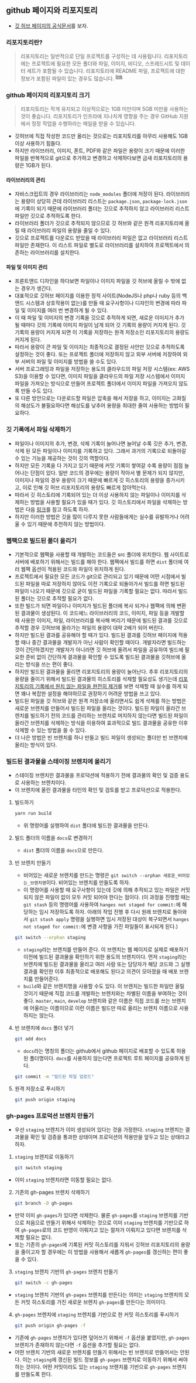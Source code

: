 ## github 페이지와 리포지토리

-   [깃 허브 페이지의 공식문서](https://docs.github.com/ko/pages)를 보자.

### 리포지토리란?

> 리포지토리는 일반적으로 단일 프로젝트를 구성하는 데 사용됩니다. 리포지토리에는 프로젝트에 필요한 모든 폴더와 파일, 이미지, 비디오, 스프레드시트 및 데이터 세트가 포함될 수 있습니다. 리포지토리에 README 파일, 프로젝트에 대한 정보가 포함된 파일이 있는 경우도 많습니다. <sup>[link](https://docs.github.com/ko/get-started/quickstart/hello-world#creating-a-repository)</sup>

### github 페이지의 리포지토리 크기

> 리포지토리는 작게 유지되고 이상적으로는 1GB 미만이며 5GB 미만을 사용하는 것이 좋습니다.
> 리포지토리가 인프라에 지나치게 영향을 주는 경우 GitHub 지원에서 정정 작업을 수행하라는 메일을 받을 수 있습니다.

-   깃허브에 직접 작성한 코드만 올리는 것으로는 리포지토리를 아무리 사용해도 1GB 이상 사용하기 힘들다.
-   하지만 라이브러리, 이미지, 폰트, PDF와 같은 파일은 용량이 크기 때문에 이러한 파일을 반복적으로 git으로 추가하고 변경하고 삭제하다보면 금새 리포지토리의 용량은 1GB가 된다.

#### 라이브러리의 관리

-   자바스크립트의 경우 라이브러리는 `node_modules` 폴더에 저장이 된다. 라이브러리는 용량이 상당히 큰데 라이브러리 리스트는 `package.json`, `package-lock.json`에 기록이 되기 때문에 라이브러리 폴더는 깃으로 추적하지 않고 라이브러리 리스트 파일만 깃으로 추적하도록 한다.
-   라이브러리 폴더가 깃으로 추적되지 않으므로 깃 허브와 같은 원격 리포지토리에 올릴 때 라이브러리 파일의 용량을 줄일 수 있다.
-   깃으로 프로젝트를 다운로드 받았을 때 라이브러리 파일은 없고 라이브러리 리스트 파일만 존재한다. 이 리스트 파일로 별도로 라이브러리를 설치하여 프로젝트에서 의존하는 라이브러리를 설치한다.

#### 파일 및 이미지 관리

-   프론트앤드 디자인을 하다보면 파일이나 이미지 파일을 깃 허브에 올릴 수 밖에 없는 경우가 생긴다.
-   대표적으로 깃허브 페이지를 이용한 정적 사이트(NodeJS나 php나 ruby 등의 백앤드 시스템과 상호작용이 없는)를 만들 때 요구사항이나 디자인의 변경에 따라 파일 및 이미지를 여러 번 변경하게 될 수 있다.
-   이 때 파일 및 이미지의 변경 기록을 깃으로 추적하게 되면, 새로운 이미지가 추가 될 때마다 깃의 기록에 이미지 파일이 남게 되어 깃 기록의 용량이 커지게 된다. 깃 기록의 용량이 커지게 되면 이 기록을 저장하는 원격 저장소인 리포지토리의 용량도 커지게 된다.
-   따라서 용량이 큰 파일 및 이미지는 최종적으로 결정된 사안만 깃으로 추적하도록 설정하는 것이 좋다. 또는 프로젝트 폴더에 저장하지 않고 외부 서버에 저장하여 외부 서버의 파일 및 이미지를 방법을 쓸 수도 있다.
-   서버 프로그래밍과 파일을 저장하는 용도의 클라우드의 파일 저장 시스템(ex: AWS S3)을 이용할 수 있다면, 이미지 파일을 클라우드의 파일 저장 시스템에서 이미지 파일을 가져오는 방식으로 만들어 프로젝트 폴더에서 이미지 파일을 가져오지 않도록 만들 수도 있다.
-   또 다른 방안으로는 다운로드할 파일은 압축을 해서 저장을 하고, 이미지는 고화질의 해상도가 불필요하다면 해상도를 낮추어 용량을 최대한 줄여 사용하는 방법이 필요하다.

### 깃 기록에서 파일 삭제하기

-   파일이나 이미지의 추가, 변경, 삭제 기록이 늘어나면 늘어날 수록 깃은 추가, 변경, 삭제 된 모든 파일이나 이미지를 기록하고 있다. 그래서 과거의 기록으로 되돌아갈 수 있는 기능을 제공하는 것이 깃의 역할이다.
-   하지만 모든 기록을 다 가지고 있기 때문에 커밋 기록이 쌓여갈 수록 용량이 점점 늘어나는 단점이 있다. 일반 코드의 경우에는 용량이 작아서 별 문제가 되지 않지만, 이미지나 파일의 경우 용량이 크기 때문에 빠르게 깃 히스토리의 용량을 증가시키고, 이로 인해 깃 허브 리포지토리의 용량도 빠르게 잡아먹는다.
-   따라서 깃 히스토리에 기록되어 있는 더 이상 사용하지 않는 파일이나 이미지를 삭제하는 방법을 사용할 필요가 있을 때가 있다. 깃 히스토리에서 파일을 삭제하는 방법은 다음 [링크](https://docs.github.com/ko/repositories/working-with-files/managing-large-files/about-large-files-on-github#removing-files-from-a-repositorys-history)를 참고 하도록 하자.
-   하지만 이러한 방법은 깃을 많이 다루지 못한 사람들에게는 실수를 유발하거나 어려울 수 있기 때문에 추천하지 않는 방법이다.

### 웹팩으로 빌드된 폴더 올리기

-   기본적으로 웹팩을 사용할 때 개발하는 코드들은 src 폴더에 위치한다. 웹 사이트로 서버에 배포하기 위해서는 빌드를 해야 한다. 웹팩에서 빌드를 하면 `dist` 폴더에 여러 웹팩 옵션이 적용된 코드와 파일이 위치하게 된다.
-   프로젝트에서 필요한 모든 코드가 git으로 관리되고 있기 때문에 어떤 시점에서 빌드된 파일을 따로 저장하지 않아도 이전 기록으로 되돌아가서 빌드를 하면 빌드된 파일이 나오기 때문에 깃으로 굳이 빌드된 파일을 기록할 필요는 없다. 따라서 빌드된 폴더는 깃으로 추적할 필요가 없다.
-   또한 빌드가 되면 파일이나 이미지가 빌드된 폴더에 복사 되거나 웹팩에 의해 변환 된 결과물이 생성된다. 이 코드에느 라이브러리의 코드, 이미지, 파일 등을 개발할 때 사용한 이미지, 파일, 라이브러리를 복사해 버리기 때문에 빌드된 결과를 깃으로 추적할 경우 깃허브에 올라가는 파일의 용량이 대략 2배가 되어 버린다.
-   하지만 빌드된 결과를 공유해야 할 때가 있다. 빌드된 결과를 깃허브 페이지에 적용할 때나 중간 결과물을 개발자가 아닌 사람이 확인할 때이다. 개발자라면 빌드하는 것이 간단하겠지만 개발자가 아니라면 깃 허브에 올려서 파일을 공유하여 빌드에 필요한 준비 없이 간단하게 결과물을 확인할 수 있도록 빌드된 결과물을 깃허브에 올리는 방식을 쓰는 편이 좋다.
-   하지만 빌드된 결과물을 올리면 리포지토리의 용량이 늘어난다. 추후 리포지토리의 용량을 줄이기 위해서 빌드된 결과물의 히스토리를 삭제할 필요성도 생기는데 [리포지토리의 기록에서 원치 않는 파일을 완전히 제거](https://docs.github.com/ko/authentication/keeping-your-account-and-data-secure/removing-sensitive-data-from-a-repository)를 보면 삭제할 때 실수를 하게 되면 꽤나 복잡한 설정을 해야하므로 권장하기 어려운 방법을 쓰고 있다.
-   빌드된 파일을 깃 허브와 같은 원격 저장소에 올리면서도 쉽게 삭제를 하는 방법은 새로운 브렌치를 만들어서 빌드된 파일을 올리는 것이다. 빌드된 파일이 올라간 브렌치를 빌드하기 전의 코드를 관리하는 브렌치로 머지하지 않는다면 빌드된 파일이 올라간 브렌치를 삭제하는 방식을 이용하여 효과적으로 빌드 결과물을 공유한 이후 삭제할 수 있는 방법을 쓸 수 있다.
-   더 나은 방법은 빈 브렌치를 하나 만들고 빌드 파일이 생성되는 폴더만 빈 브렌치에 올리는 방식이 있다.

### 빌드된 결과물을 스테이징 브렌치에 올리기

-   스테이징 브렌치란 결과물을 프로덕션에 적용하기 전에 결과물의 확인 및 검증 용도로 사용하는 브렌치이다.
-   이 브렌치에 올린 결과물을 타인의 확인 및 검토를 받고 프로덕션으로 적용한다.

1. 빌드하기

    ```sh
    yarn run build
    ```

    - 위 명령어를 실행하여 `dist` 폴더에 빌드한 결과물을 만든다.

2. 빌드 폴더의 이름을 `docs`로 변경하기

    - `dist` 폴더의 이름을 `docs`으로 만든다.

3. 빈 브렌치 만들기

    - 비어있는 새로운 브렌치를 만드는 명령은 `git switch --orphan 새로운_비어있는_브렌치명`이다. 비어있는 브렌치를 만들도록 하자.
    - 이 명령어를 사용할 때 요구사항이 있는데 깃에 의해 추적되고 있는 파일은 커밋되지 않은 파일이 없이 모두 커밋 되어야 한다는 점이다. (이 과정을 진행할 때는 `git stash` 등의 명령어를 사용하여 `hanges not staged for commit:`에 해당하는 임시 저장하도록 하자. 아래의 작업 진행 후 다시 원래 브렌치로 돌아와서 `git stash apply` 명령을 실행하면 임시 저장된 대상이 복구되면서 `hanges not staged for commit:`에 변경 사항을 가진 파일들이 표시되게 된다.)

    ```sh
    git switch --orphan staging
    ```

    - `staging`라는 브렌치를 만들어 준다. 이 브렌치는 웹 페이지로 실제로 배포하기 이전에 빌드된 결과물을 확인하기 위한 용도의 브렌치이다. 먼저 `staging`라는 브렌치에 빌드된 결과물을 올리고 여러 사람 또는 담당자가 해당 코드와 그 실행 결과를 확인한 이후 최종적으로 배포해도 된다고 의견이 모아졌을 때 배포 브렌치륾 만들어준다.
    - `build`와 같은 브렌치명을 사용할 수도 있다. 이 브렌치는 빌드한 파일만 올릴 것이기 때문에 직접 코드를 개발하는 브렌치와는 차별된 이름을 부여하는 것이 좋다. `master`, `main`, `develop` 브렌치와 같은 이름은 직접 코드를 쓰는 브렌치에 어울리는 이름이므로 이런 이름은 빌드만 따로 올리는 브렌치 이름으로 사용하지는 않는다.

4. 빈 브렌치에 `docs` 폴더 넣기

    ```sh
    git add docs
    ```

    - `docs`라는 명칭의 폴더는 github에서 github 페이지로 배포할 수 있도록 허용된 폴더명이다. `docs`를 사용하지 않는다면 프로젝트 루트 페이지를 공유하게 된다.

    ```sh
    git commit -m "빌드된 파일 업로드"
    ```

5. 원격 저장소로 푸시하기
    ```sh
    git push origin staging
    ```

### gh-pages 프로덕션 브렌치 만들기

-   우선 `staging` 브렌치가 이미 생성되어 있다는 것을 가정한다. `staging` 브렌치는 결과물을 확인 및 검증을 통과한 상태이며 프로덕션의 적용만을 앞두고 있는 상태라고 하자.

1. `staging` 브렌치로 이동하기

    ```sh
    git switch staging
    ```

-   이미 `staging` 브렌치라면 이동할 필요는 없다.

2. 기존의 gh-pages 브렌치 삭제하기

    ```sh
    git branch -D gh-pages
    ```

-   만약 이미 `gh-pages`가 있다면 삭제한다. 물론 `gh-pages`를 `staging` 브렌치를 기반으로 처음으로 만들기 위해서 삭제하는 것으로 이미 `staging` 브렌치를 기반으로 하여 `gh-pages`로의 코드 반영이 이뤄지고 있는 절차가 이뤄지고 있다면 브렌치를 삭제할 필요는 없다.
-   또는 기존의 `gh-pages`에 기록된 커밋 히스토리를 지워서 깃허브 리포지토리의 용량을 줄이고자 할 경우에는 이 방법을 사용해서 새롭게 `gh-pages`를 갱신하는 편이 좋을 수 있다.

3. `staging` 브렌치 기반의 `gh-pages` 브렌치 만들기

    ```sh
    git switch -c gh-pages
    ```

-   `staging` 브렌치 기반의 `gh-pages` 브렌치를 만든다는 의미는 `staging` 브렌치의 모든 커밋 히스토리를 가진 새로운 브렌치 `gh-pages`를 만든다는 의미이다.

4. `gh-pages` 브렌치에 `staging` 브렌치를 기반으로 한 커밋 히스토리를 푸시하기

    ```sh
    git push origin gh-pages -f
    ```

-   기존에 `gh-pages` 브렌치가 있다면 덮어쓰기 위해서 `-f` 옵션을 붙였지만, `gh-pages` 브렌치가 존재하지 않는다면 `-f` 옵션을 추가할 필요는 없다.
-   어떤 브렌치 기반의 새로운 브렌치를 만들기 위해서는 빈 브렌치로 만들어서는 안된다. 이는 `staging`에 갱신된 빌드 정보를 `gh-pages` 브렌치로 이동하기 위해서 써야 하는 것이다. 어떤 커밋이라도 있는 `staging` 브렌치를 기반으로 `gh-pages` 브렌치를 만들도록 한다.
